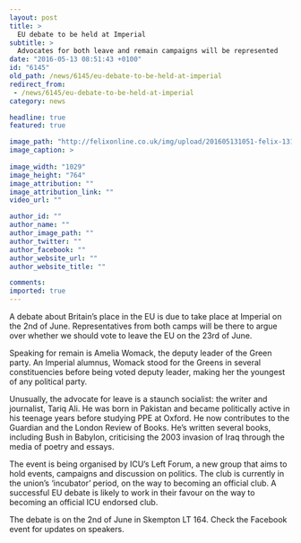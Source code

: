 ```yaml
---
layout: post
title: >
  EU debate to be held at Imperial
subtitle: >
  Advocates for both leave and remain campaigns will be represented
date: "2016-05-13 08:51:43 +0100"
id: "6145"
old_path: /news/6145/eu-debate-to-be-held-at-imperial
redirect_from:
 - /news/6145/eu-debate-to-be-held-at-imperial
category: news

headline: true
featured: true

image_path: "http://felixonline.co.uk/img/upload/201605131051-felix-13116282_881640831945600_7666044036402266013_o.jpg"
image_caption: >
  
image_width: "1029"
image_height: "764"
image_attribution: ""
image_attribution_link: ""
video_url: ""

author_id: ""
author_name: ""
author_image_path: ""
author_twitter: ""
author_facebook: ""
author_website_url: ""
author_website_title: ""

comments:
imported: true
---
```


A debate about Britain’s place in the EU is due to take place at Imperial on the 2nd of June. Representatives from both camps will be there to argue over whether we should vote to leave the EU on the 23rd of June.

Speaking for remain is Amelia Womack, the deputy leader of the Green party. An Imperial alumnus, Womack stood for the Greens in several constituencies before being voted deputy leader, making her the youngest of any political party.

Unusually, the advocate for leave is a staunch socialist: the writer and journalist, Tariq Ali. He was born in Pakistan and became politically active in his teenage years before studying PPE at Oxford. He now contributes to the Guardian and the London Review of Books. He’s written several books, including Bush in Babylon, criticising the 2003 invasion of Iraq through the media of poetry and essays.

The event is being organised by ICU’s Left Forum, a new group that aims to hold events, campaigns and discussion on politics. The club is currently in the union’s ‘incubator’ period, on the way to becoming an official club. A successful EU debate is likely to work in their favour on the way to becoming an official ICU endorsed club.

The debate is on the 2nd of June in Skempton LT 164. Check the Facebook event for updates on speakers.
